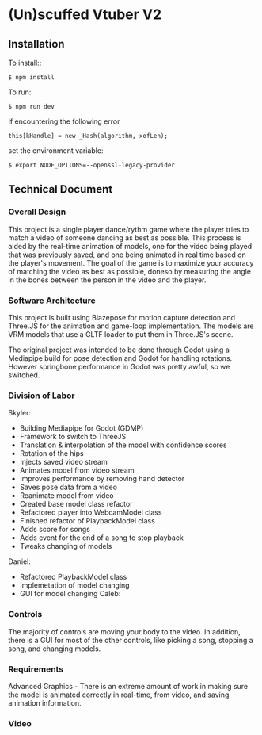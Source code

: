 # (Un)scuffed Vtuber V2

## Installation

To install::
```
$ npm install
```

To run:
```
$ npm run dev
```

If encountering the following error
```
this[kHandle] = new _Hash(algorithm, xofLen);
```
set the environment variable:
```
$ export NODE_OPTIONS=--openssl-legacy-provider
```

## Technical Document

### Overall Design

This project is a single player dance/rythm game where the player tries to match a video of someone dancing as best as possible. This process is aided by the real-time animation of models, one for the video being played that was previously saved, and one being animated in real time based on the player's movement. The goal of the game is to maximize your accuracy of matching the video as best as possible, doneso by measuring the angle in the bones between the person in the video and the player. 

### Software Architecture

This project is built using Blazepose for motion capture detection and Three.JS for the animation and game-loop implementation. The models are VRM models that use a GLTF loader to put them in Three.JS's scene. 

The original project was intended to be done through Godot using a Mediapipe build for pose detection and Godot for handling rotations. However springbone performance in Godot was pretty awful, so we switched.

### Division of Labor

Skyler:

- Building Mediapipe for Godot (GDMP)
- Framework to switch to ThreeJS
- Translation & interpolation of the model with confidence scores 
- Rotation of the hips
- Injects saved video stream
- Animates model from video stream
- Improves performance by removing hand detector
- Saves pose data from a video
- Reanimate model from video
- Created base model class refactor
- Refactored player into WebcamModel class
- Finished refactor of PlaybackModel class
- Adds score for songs
- Adds event for the end of a song to stop playback
- Tweaks changing of models

Daniel:

- Refactored PlaybackModel class 
- Implemetation of model changing
- GUI for model changing
Caleb:

### Controls

The majority of controls are moving your body to the video. In addition, there is a GUI for most of the other controls, like picking a song, stopping a song, and changing models.

### Requirements

Advanced Graphics - There is an extreme amount of work in making sure the model is animated correctly in real-time, from video, and saving animation information. 


### Video
